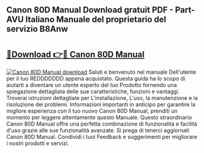 ## Canon 80D Manual Download gratuit PDF - Part-AVU Italiano Manuale del proprietario del servizio B8Anw

# <h2><a href="http://dfbaki.blite.top/?on=Canon+80D+Manual">🔗Download 👉🔴 Canon 80D Manual</a></h2>

[![Canon 80D Manual download](https://i.imgur.com/lujVjoI.png)](http://dfbaki.blite.top/?on=Canon+80D+Manual)
Saluti e benvenuto nel manuale Dell'utente per il tuo REDDDDDDD appena acquistato. Questa guida ha lo scopo di aiutarti a diventare un utente esperto del tuo Prodotto fornendo una spiegazione dettagliata delle sue caratteristiche, funzioni e vantaggi. Troverai istruzioni dettagliate per L'installazione, L'uso, la manutenzione e la risoluzione dei problemi. Informazioni importanti in anticipo per garantire la migliore esperienza con il tuo nuovo Canon 80D Manual, prenditi un momento per leggere attentamente questo Manuale. Questo straordinario Canon 80D Manual offre una perfetta combinazione di funzionalità e facilità d'uso grazie alle sue funzionalità avanzate. Si prega di tenerci aggiornati Canon 80D Manual. Condividi i tuoi Feedback e suggerimenti per migliorare i nostri prodotti e servizi.
